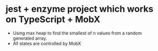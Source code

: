 # jest + enzyme project which works on TypeScript + MobX

- Using max heap to find the smallest of n values from a random generated array.
- All states are controlled by MobX
